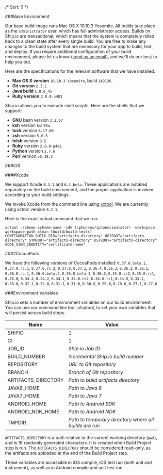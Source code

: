 /*
Sort: 0
*/

<a name="base"></a>
###Base Environment

Our base build image runs Mac OS X 10.10.3 Yosemite. All builds take place as the `administrator` user, which has full administrator access. Builds on Ship.io are transactional, which means that the system is completely rolled back to a clean state after every single build. You are free to make any changes to the build system that are necessary for your app to build, test, and deploy. If you require additional configuration of your build environment, please let us know ([send us an email](mailto:support@ship.io)), and we'll do our best to help you out.

<a name="software"></a>
Here are the specifications for the relevant software that we have installed.

- **Mac OS X version** `10.10.3 Yosemite`, build `14D136`.
- **Git version** `2.3.1`
- **Java build** `1.8.0_45`
- **Ruby version** `2.0.0-p481`

<a name="shells"></a>
Ship.io allows you to execute shell scripts. Here are the shells that we support:

- **GNU** bash version `3.2.57`
- **ksh** version `ksh93u`
- **tcsh** version `6.17.00`
- **zsh** version `5.0.5`
- **tclsh** version `8.5`
- **Ruby** version `2.0.0-p481`
- **Python** version `2.7.6`
- **Perl** version `v5.18.2`

<a name="ios"></a>
###iOS

####Xcode

We support Xcode `6.3.1` and `6.4 beta`. These applications are installed separately on the build environment, and the proper application is invoked according to your build settings.

We invoke Xcode from the command line using [xctool](https://github.com/facebook/xctool). We are currently using xctool version `0.2.1`.

Here is the exact xctool command that we run:

```
xctool -scheme scheme-name -sdk (iphoneos/iphonesimulator) -workspace workspace-path clean (build/build-tests) CONFIGURATION_BUILD_DIR="artifacts-directory" OBJROOT="artifacts-directory" SYMROOT="artifacts-directory" DSTROOT="artifacts-directory" CODE_SIGN_IDENTITY="certificate-name"
```

<a name="cocoapods"></a>
####CocoaPods

We have the following versions of CocoaPods installed: `0.37.0.beta.1`, `0.37.0.rc.1`, `0.37.0.rc.2`, `0.37.0`, `0.37.1`, `0.36.4`, `0.36.3`, `0.36.2`, `0.36.1`, `0.36.0.rc.1`, `0.36.0.beta.2`, `0.36.0.beta.1`, `0.36.0`, `0.35.0.rc2`, `0.35.0.rc1`, `0.35.0`, `0.34.4`, `0.34.2`, `0.34.1`, `0.34.0.rc2`, `0.34.0.rc1`, `0.34.0`, `0.33.1`, `0.33.0`, `0.32.1`, `0.32.0`, `0.31.1`, `0.31.0`, `0.30.0`, `0.29.0`, `0.28.0`, `0.27.1`, `0.27.0`

<a name="variables"></a>
###Environment Variables

Ship.io sets a number of environment variables on our build environment. You can use our command line tool, shiptool, to set your own variables that will persist across build steps.

Name | Value
-----|------
SHIPIO | 1
CI | 1
JOB_ID | *Ship.io Job ID*
BUILD_NUMBER | *Incremental Ship.io build number*
REPOSITORY | *URL to Git repository*
BRANCH | *Branch of Git repository*
ARTIFACTS_DIRECTORY | *Path to build artifacts directory*
JAVA8_HOME | *Path to Java 8*
JAVA7_HOME | *Path to Java 7*
ANDROID_HOME | *Path to Android SDK*
ANDROID_NDK_HOME | *Path to Android NDK*
TMPDIR | *Path to temporary directory where all builds are run*
 
`ARTIFACTS_DIRECTORY` is a path relative to the current working directory (`pwd`), and is 16 randomly generated characters. It is created when Build Project step is run. The `ARTIFACTS_DIRECTORY` should be considered read-only, as the artifacts are uploaded at the end of the Build Project step.
 
These variables are accessible in iOS compile, iOS test run (both unit and instrument), as well as in Android compile and unit test run.
